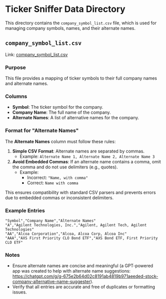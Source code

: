 # Ticker Sniffer Data Directory

This directory contains the `company_symbol_list.csv` file, which is used for managing company symbols, names, and their alternate names.

## `company_symbol_list.csv`

Link: [company_symbol_list.csv](company_symbol_list.csv)

### Purpose
This file provides a mapping of ticker symbols to their full company names and alternate names.

### Columns
- **Symbol**: The ticker symbol for the company.
- **Company Name**: The full name of the company.
- **Alternate Names**: A list of alternative names for the company.

### Format for "Alternate Names"
The **Alternate Names** column must follow these rules:
1. **Simple CSV Format**: Alternate names are separated by commas.
   - Example: `Alternate Name 1, Alternate Name 2, Alternate Name 3`
2. **Avoid Embedded Commas**: If an alternate name contains a comma, omit the comma and do not use delimiters (e.g., quotes).
   - Example:
     - Incorrect: `"Name, with comma"`
     - Correct: `Name with comma`

This ensures compatibility with standard CSV parsers and prevents errors due to embedded commas or inconsistent delimiters.

### Example Entries

```csv
"Symbol","Company Name","Alternate Names"
"A","Agilent Technologies, Inc.","Agilent, Agilent Tech, Agilent Technologies"
"AA","Alcoa Corporation","Alcoa, Alcoa Corp, Alcoa Inc"
"AAA","AXS First Priority CLO Bond ETF","AXS Bond ETF, First Priority CLO ETF"
```

### Notes
- Ensure alternate names are concise and meaningful (a GPT-powered app was created to help with alternate name suggestions: https://chatgpt.com/g/g-675e2b64d02c8191ab4819b971aeeded-stock-company-alternative-name-suggester).
- Verify that all entries are accurate and free of duplicates or formatting issues.
